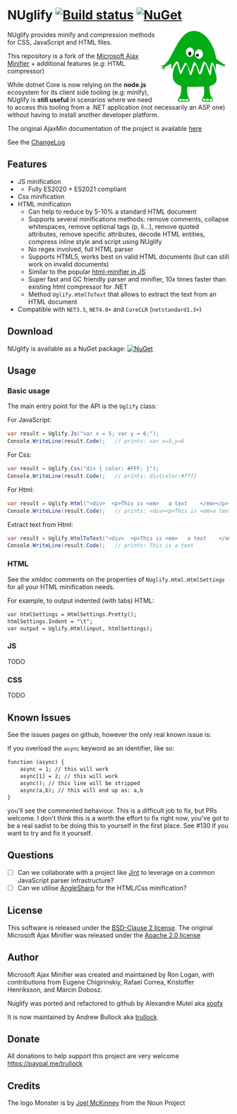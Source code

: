 # NUglify [![Build status](https://ci.appveyor.com/api/projects/status/b2o4d1j7nhsttd7l?svg=true)](https://ci.appveyor.com/project/trullock/nuglify)  [![NuGet](https://img.shields.io/nuget/v/NUglify.svg)](https://www.nuget.org/packages/NUglify/)

<img align="right" width="160px" height="160px" src="images/nuglify.png">

NUglify provides minify and compression methods for CSS, JavaScript and HTML files.

This repository is a fork of the [Microsoft Ajax Minifier](http://ajaxmin.codeplex.com/) + additional features (e.g: HTML compressor) 

While dotnet Core is now relying on the **node.js** ecosystem for its client side tooling (e.g: minify), NUglify is **still useful** in scenarios where we need to access this tooling from a .NET application (not necessarily an ASP one) without having to install another developer platform.

The original AjaxMin documentation of the project is available [here](doc/readme.md)

See the [ChangeLog](changelog.md)

## Features

- JS minification
- - Fully ES2020 + ES2021 compliant
- Css minification
- HTML minification
  - Can help to reduce by 5-10% a standard HTML document
  - Supports several minifications methods: remove comments, collapse whitespaces, remove optional tags (p, li...), remove quoted attributes, remove specific attributes, decode HTML entities, compress inline style and script using NUglify
  - No regex involved, full HTML parser
  - Supports HTML5, works best on valid HTML documents (but can still work on invalid documents)
  - Similar to the popular [html-minifier in JS](https://github.com/kangax/html-minifier)
  - Super fast and GC friendly parser and minifier, 10x times faster than existing html compressor for .NET
  - Method `Uglify.HtmlToText` that allows to extract the text from an HTML document
- Compatible with `NET3.5`, `NET4.0+` and `CoreCLR` (`netstandard1.3+`)

## Download

NUglify is available as a NuGet package: [![NuGet](https://img.shields.io/nuget/v/NUglify.svg)](https://www.nuget.org/packages/NUglify/)

## Usage

### Basic usage

The main entry point for the API is the `Uglify` class:

For JavaScript:

```csharp
var result = Uglify.Js("var x = 5; var y = 6;");
Console.WriteLine(result.Code);   // prints: var x=5,y=6
```

For Css:

```csharp
var result = Uglify.Css("div { color: #FFF; }");
Console.WriteLine(result.Code);   // prints: div{color:#fff}
```

For Html:

```csharp
var result = Uglify.Html("<div>  <p>This is <em>   a text    </em></p>   </div>");
Console.WriteLine(result.Code);   // prints: <div><p>This is <em>a text</em></div>
```

Extract text from Html:

```csharp
var result = Uglify.HtmlToText("<div>  <p>This is <em>   a text    </em></p>   </div>");
Console.WriteLine(result.Code);   // prints: This is a text
```

### HTML

See the xmldoc comments on the properties of `NUglify.Html.HtmlSettings` for all your HTML minification needs.

For example, to output indented (with tabs) HTML:

```
var htmlSettings = HtmlSettings.Pretty();
htmlSettings.Indent = "\t";
var output = Uglify.Html(input, htmlSettings);
```

### JS

TODO

### CSS

TODO

## Known Issues

See the issues pages on github, however the only real known issue is:

If you overload the `async` keyword as an identifier, like so:

```
function (async) {
    async = 1; // this will work
    async[1] = 2; // this will work
    async(); // this line will be stripped
    async(a,b); // this will end up as: a,b
}
```
you'll see the commented behaviour. This is a difficult job to fix, but PRs welcome. I don't think this is a worth the effort to fix right now, you've got to be a real sadist to be doing this to yourself in the first place.
See #130 if you want to try and fix it yourself.

## Questions

- [ ] Can we collaborate with a project like [Jint](https://github.com/sebastienros/jint) to leverage on a common JavaScript parser infrastructure?
- [ ] Can we utilise [AngleSharp](https://github.com/AngleSharp/AngleSharp) for the HTML/Css minification?

## License

This software is released under the [BSD-Clause 2 license](http://opensource.org/licenses/BSD-2-Clause).
The original Microsoft Ajax Minifier was released under the [Apache 2.0 license](http://www.apache.org/licenses/LICENSE-2.0)

## Author

Microsoft Ajax Minifier was created and maintained by Ron Logan, with contributions from Eugene Chigirinskiy, Rafael Correa, Kristoffer Henriksson, and Marcin Dobosz.

Nuglify was ported and refactored to github by Alexandre Mutel aka [xoofx](http://xoofx.com)

It is now maintained by Andrew Bullock aka [trullock](https://github.com/trullock)

## Donate

All donations to help support this project are very welcome https://paypal.me/trullock

## Credits

The logo Monster is by [Joel McKinney](https://thenounproject.com/joel.mckinney/) from the Noun Project
